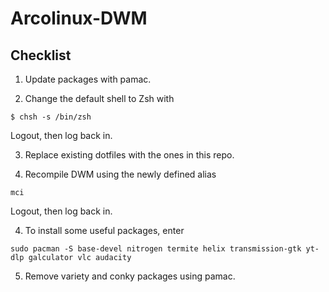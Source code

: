 # Arcolinux-DWM

## Checklist

1. Update packages with pamac.

2. Change the default shell to Zsh with

```
$ chsh -s /bin/zsh
```

Logout, then log back in.

3. Replace existing dotfiles with the ones in this repo.

4. Recompile DWM using the newly defined alias

```
mci
```

Logout, then log back in.

4. To install some useful packages, enter

```
sudo pacman -S base-devel nitrogen termite helix transmission-gtk yt-dlp galculator vlc audacity
```

5. Remove variety and conky packages using pamac. 
